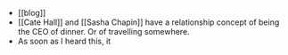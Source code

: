 - [[blog]]
- [[Cate Hall]] and [[Sasha Chapin]] have a relationship concept of being the CEO of dinner. Or of travelling somewhere.
- As soon as I heard this, it